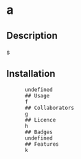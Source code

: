 # a
## Description
s
## Installation
          undefined
          ## Usage
          f
          ## Collaborators
          g
          ## Licence
          h
          ## Badges
          undefined
          ## Features
          k
